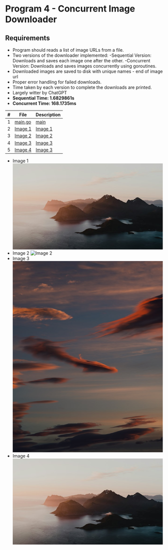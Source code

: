 # Program 4 - Concurrent Image Downloader
## Requirements
* Program should reads a list of image URLs from a file.
* Two versions of the downloader implemented:
    -Sequential Version: Downloads and saves each image one after the other.
    -Concurrent Version: Downloads and saves images concurrently using goroutines.
* Downloaded images are saved to disk with unique names - end of image url
* Proper error handling for failed downloads.
* Time taken by each version to complete the downloads are printed.
* Largely witter by ChatGPT
* **Sequential Time: 1.6829861s**
* **Concurrent Time: 168.1735ms**

|   #   | File                                                                          | Description                                                                   |
| :---: | ----------------------------------------------------------------------------- | ----------------------------------------------------------------------------- |
|   1   | [main.go](main.go)                                                            | [main](main.go)                                                               |
|   2   | [Image 1](image_1701962140001104800.3&q=85&fm=jpg&crop=entropy&cs=srgb&w=640) | [Image 1](image_1701962140001104800.3&q=85&fm=jpg&crop=entropy&cs=srgb&w=640) |
|   3   | [Image 2](image_17019621400577903000)                                         | [Image 2](image_17019621400577903000)                                         |
|   4   | [Image 3](image_1701962140244218600)                                          | [Image 3](image_1701962140244218600)                                          |
|   5   | [Image 4](image_1701962140244218600.3&q=85&fm=jpg&crop=entropy&cs=srgb&w=640) | [Image 3](image_1701962140244218600.3&q=85&fm=jpg&crop=entropy&cs=srgb&w=640) |

* Image 1
![Image 1](image_1701962140001104800.3&q=85&fm=jpg&crop=entropy&cs=srgb&w=640)
* Image 2
![Image 2](image_17019621400577903000)
* Image 3
![Image 3](image_1701962140244218600)
* Image 4
![Image 4](image_1701962140244218600.3&q=85&fm=jpg&crop=entropy&cs=srgb&w=640)